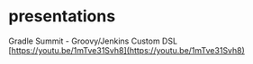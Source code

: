 # presentations

Gradle Summit - Groovy/Jenkins Custom DSL [https://youtu.be/1mTve31Svh8](https://youtu.be/1mTve31Svh8)
